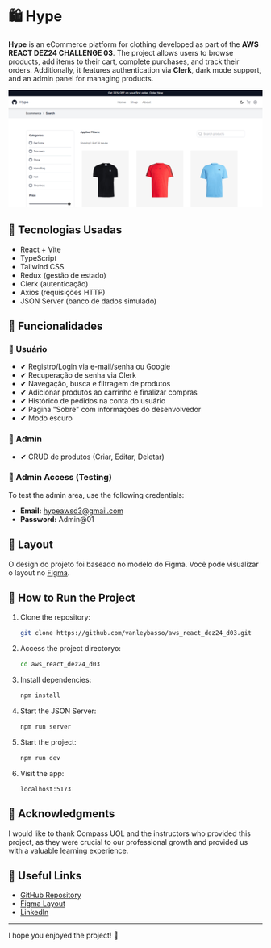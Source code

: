 # 🛍️ Hype

**Hype** is an eCommerce platform for clothing developed as part of the **AWS REACT DEZ24 CHALLENGE 03**. The project allows users to browse products, add items to their cart, complete purchases, and track their orders. Additionally, it features authentication via **Clerk**, dark mode support, and an admin panel for managing products.

![Hype Screenshot](Hero.png)

## 🚀 Tecnologias Usadas

- React + Vite
- TypeScript
- Tailwind CSS
- Redux (gestão de estado)
- Clerk (autenticação)
- Axios (requisições HTTP)
- JSON Server (banco de dados simulado)

## 📌 Funcionalidades

### 🛒 Usuário
- ✔ Registro/Login via e-mail/senha ou Google
- ✔ Recuperação de senha via Clerk
- ✔ Navegação, busca e filtragem de produtos
- ✔ Adicionar produtos ao carrinho e finalizar compras
- ✔ Histórico de pedidos na conta do usuário
- ✔ Página "Sobre" com informações do desenvolvedor
- ✔ Modo escuro

### 🔧 Admin
- ✔ CRUD de produtos (Criar, Editar, Deletar)

### 🔑 Admin Access (Testing)
To test the admin area, use the following credentials:
- **Email:** hypeawsd3@gmail.com
- **Password:** Admin@01

## 🎨 Layout
O design do projeto foi baseado no modelo do Figma. Você pode visualizar o layout no [Figma](https://www.figma.com/design/5UZJJ8ov2jTbD1QEZoLtMz/Ecommerce-(Community)?node-id=1674-2029&p=f&t=slGHJGYsbtLH2UYK-0).

## 🚀 How to Run the Project

1. Clone the repository:
   ```sh
   git clone https://github.com/vanleybasso/aws_react_dez24_d03.git

   ```
2. Access the project directoryo:
   ```sh
   cd aws_react_dez24_d03
   ```
3. Install dependencies:
   ```sh
   npm install
   ```
4. Start the JSON Server:
   ```sh
   npm run server
   ```
5. Start the project:
   ```sh
   npm run dev
   ```
6. Visit the app:
   ```
   localhost:5173
   ```
   
## 📜 Acknowledgments

I would like to thank Compass UOL and the instructors who provided this project, as they were crucial to our professional growth and provided us with a valuable learning experience.

## 🔗 Useful Links

- [GitHub Repository](https://github.com/vanleybasso/aws_react_dez24_d03)
- [Figma Layout](https://www.figma.com/design/5UZJJ8ov2jTbD1QEZoLtMz/Ecommerce-(Community)?node-id=1674-2029&p=f&t=slGHJGYsbtLH2UYK-0)
- [LinkedIn](https://www.linkedin.com/in/vanleybasso)

---

I hope you enjoyed the project! 🚀
